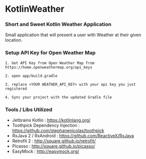 # KotlinWeather
### Short and Sweet Kotlin Weather Application

Small application that will present a user with Weather at their given location.

### Setup API Key for Open Weather Map
```
1. Get API Key from Open Weather Map from
https://home.openweathermap.org/api_keys

2. open app/build.gradle

3. replace <YOUR WEATHER_API_KEY> with your api key you just registered

4. Sync your project with the updated Gradle file
```

### Tools / Libs Utilized
- Jetbrains Kotlin : https://kotlinlang.org/
- Toothpick Dependency Injection : https://github.com/stephanenicolas/toothpick
- RxJava 2 / RxAndroid : https://github.com/ReactiveX/RxJava
- Retrofit 2 : http://square.github.io/retrofit/
- Picasso : http://square.github.io/picasso/
- EasyMock : http://easymock.org/
